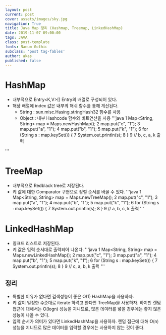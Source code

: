 ```yaml
---
layout: post
current: post
cover: assets/images/sky.jpg
navigation: True
title: Java Map 정리 (Hashmap, Treemap, LinkedHashMap)
date: 2019-11-07 09:00:00
tags: JAVA
class: post-template
fonts: Nanum Gothic
subclass: 'post tag-fables'
author: akas
published: false
---
```


# HashMap
- 내부적으로 Entry<K,V>[] Entry의 배열로 구성되어 있다.
- 해당 배열에 index 값은 내부의 해쉬 함수를 통해 계산된다.
  - String : sun.misc.Hasing.stringHash32 함수를 사용
  - Object : 내부 Hashcode 함수와 비트연산을 사용
'''java
1 Map<String, String> map = Maps.newHashMap();
2 map.put("c", "1");
3 map.put("a", "1");
4 map.put("b", "1");
5 map.put("k", "1");
6 for (String s : map.keySet()) {
7     System.out.println(s);
8 }
9 // b, c, a, k 출력

'''

# TreeMap
- 내부적으로 Redblack tree로 저장된다.
- 키 값에 대한 Comparator 구현으로 정렬 순서를 바꿀 수 있다.
'''java
1 Map<String, String> map = Maps.newTreeMap();
2 map.put("c", "1");
3 map.put("a", "1");
4 map.put("b", "1");
5 map.put("k", "1");
6 for (String s : map.keySet()) {
7     System.out.println(s);
8 }
9 // a, b, c, k 출력
'''

# LinkedHashMap
- 링크드 리스트로 저장된다.
- 키 값은 입력 순서대로 출력되어 나온다.
'''java
1 Map<String, String> map = Maps.newLinkedHashMap();
2 map.put("c", "1");
3 map.put("a", "1");
4 map.put("b", "1");
5 map.put("k", "1");
6 for (String s : map.keySet()) {
7     System.out.println(s);
8 }
9 // c, a, b, k 출력
'''

## 정리
- 특별한 이유가 없다면 검색성능이 좋은 O(1) HashMap을 사용하자.
- 키 값이 일정한 수준대로 iterate 하려고 한다면 TreeMap을 사용하자. 하지만 랜덤 접근에 대해서는 O(logn) 성능을 지니므로, 많은 데이터를 넣을 경우에는 좋지 않은 성능이 나올 수 있다.
- 입력 순서가 의미가 있다면 LinkedHashMap을 사용하자. 랜덤 접근에 대해 O(n) 성능을 지니므로 많은 데이터를 입력할 경우에는 사용하지 않는 것이 좋다.
